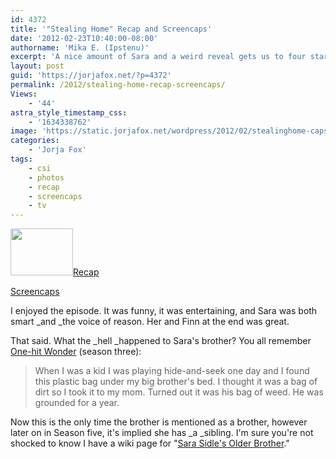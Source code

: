 ```yaml
---
id: 4372
title: '"Stealing Home" Recap and Screencaps'
date: '2012-02-23T10:40:00-08:00'
authorname: 'Mika E. (Ipstenu)'
excerpt: 'A nice amount of Sara and a weird reveal gets us to four stars and new questions about her mysterious non-existent brother...'
layout: post
guid: 'https://jorjafox.net/?p=4372'
permalink: /2012/stealing-home-recap-screencaps/
Views:
    - '44'
astra_style_timestamp_css:
    - '1634338762'
image: 'https://static.jorjafox.net/wordpress/2012/02/stealinghome-caps.png'
categories:
    - 'Jorja Fox'
tags:
    - csi
    - photos
    - recap
    - screencaps
    - tv
---
```


<img class="alignleft size-thumbnail wp-image-4373" title="Recap and Screencaps" src="//static.jorjafox.net/wordpress/2012/02/stealinghome-caps-210x140.png" alt="" width="100" height="75" /><a href="https://jorjafox.net/wiki/Stealing_Home">Recap</a>

<a href="https://jorjafox.net/gallery/tv/csi/season12/stealinghome">Screencaps</a>

I enjoyed the episode. It was funny, it was entertaining, and Sara was both smart _and _the voice of reason. Her and Finn at the end was great.

That said. What the _hell _happened to Sara's brother? You all remember <a href="https://jorjafox.net/wiki/One-hit_Wonder">One-hit Wonder</a> (season three):
<blockquote>When I was a kid I was playing hide-and-seek one day and I found this plastic bag under my big brother's bed. I thought it was a bag of dirt so I took it to my mom. Turned out it was his bag of weed. He was grounded for a year.</blockquote>
Now this is the only time the brother is mentioned as a brother, however later on in Season five, it's implied she has _a _sibling. I'm sure you're not shocked to know I have a wiki page for "<a href="https://jorjafox.net/wiki/Sara_Sidle%27s_Older_Brother">Sara Sidle's Older Brother</a>."
